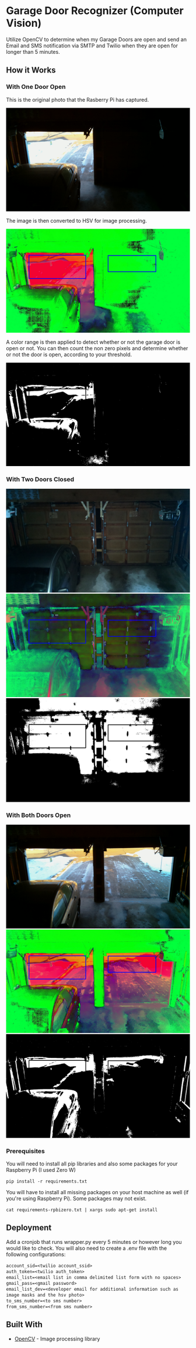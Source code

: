 
# Garage Door Recognizer (Computer Vision)

Utilize OpenCV to determine when my Garage Doors are open and send an Email and SMS notification via SMTP and Twilio when they are open for longer than 5 minutes.

## How it Works

### With One Door Open

This is the original photo that the Rasberry Pi has captured.

![One Door Open - Original](README_Photos/OneDoorOpen/Original_Photo.jpg)

The image is then converted to HSV for image processing.

![One Door Open - HSV](README_Photos/OneDoorOpen/HSV_Photo.jpg)

A color range is then applied to detect whether or not the garage door is open or not. You can then count the non zero pixels and determine whether or not the door is open, according to your threshold.

![One Door Open - Mask](README_Photos/OneDoorOpen/Mask_Photo.jpg)


### With Two Doors Closed
![Both Doors Closed - Original](README_Photos/BothDoorsClosed/Original_Photo.jpg)
![Both Doors Closed - HSV](README_Photos/BothDoorsClosed/HSV_Photo.jpg)
![Both Doors Closed - Mask](README_Photos/BothDoorsClosed/Mask_Photo.jpg)


### With Both Doors Open
![Both Doors Open - Original](README_Photos/BothDoorsOpen/Original_Photo.jpg)
![Both Doors Open - HSV](README_Photos/BothDoorsOpen/HSV_Photo.jpg)
![Both Doors Open - Mask](README_Photos/BothDoorsOpen/Mask_Photo.jpg)


### Prerequisites

You will need to install all pip libraries and also some packages for your Raspberry Pi (I used Zero W)

```
pip install -r requirements.txt
```

You will have to install all missing packages on your host machine as well (if you're using Raspberry Pi). Some packages may not exist.

```
cat requirements-rpbizero.txt | xargs sudo apt-get install
```

## Deployment

Add a cronjob that runs wrapper.py every 5 minutes or however long you would like to check. You will also need to create a .env file with the following configurations:

```
account_sid=<twilio account_ssid>
auth_token=<twilio auth_token>
email_list=<email list in comma delimited list form with no spaces>
gmail_pass=<gmail password>
email_list_dev=<developer email for additional information such as image masks and the hsv photo>
to_sms_number=<to sms number>
from_sms_number=<from sms number>
```

## Built With

* [OpenCV](https://opencv.org/) - Image processing library
